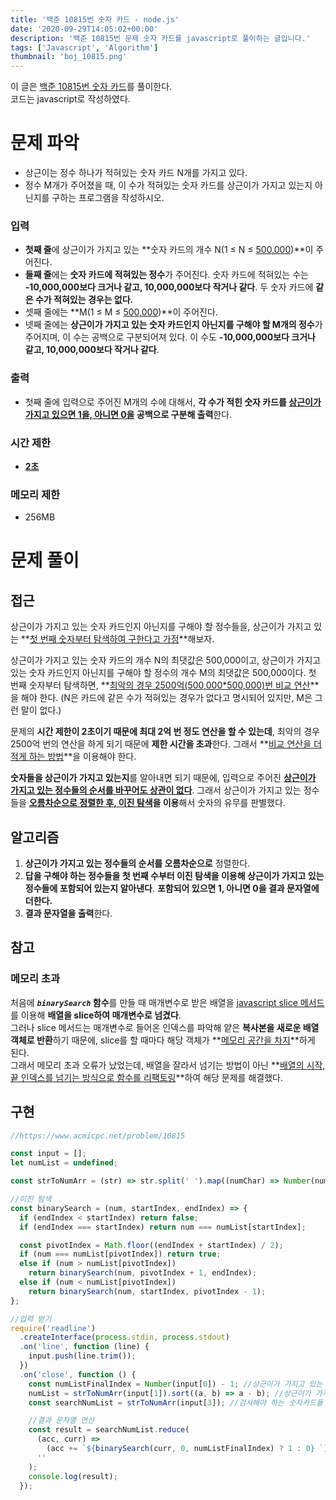 ```yaml
---
title: '백준 10815번 숫자 카드 - node.js'
date: '2020-09-29T14:05:02+00:00'
description: '백준 10815번 문제 숫자 카드를 javascript로 풀이하는 글입니다.'
tags: ['Javascript', 'Algorithm']
thumbnail: 'boj_10815.png'
---
```


이 글은 [백준 10815번 숫자 카드](https://www.acmicpc.net/problem/10815)를 풀이한다.  
코드는 javascript로 작성하였다.

# 문제 파악

- 상근이는 정수 하나가 적혀있는 숫자 카드 N개를 가지고 있다.
- 정수 M개가 주어졌을 때, 이 수가 적혀있는 숫자 카드를 상근이가 가지고 있는지 아닌지를 구하는 프로그램을 작성하시오.

### 입력

- **첫째 줄**에 상근이가 가지고 있는 **숫자 카드의 개수 N(1 ≤ N ≤ <u>500,000</u>)**이 주어진다.
- **둘째 줄**에는 **숫자 카드에 적혀있는 정수**가 주어진다. 숫자 카드에 적혀있는 수는 **-10,000,000보다 크거나 같고, 10,000,000보다 작거나 같다**. 두 숫자 카드에 **같은 수가 적혀있는 경우는 없다.**
- 셋째 줄에는 **M(1 ≤ M ≤ <u>500,000</u>)**이 주어진다.
- 넷째 줄에는 **상근이가 가지고 있는 숫자 카드인지 아닌지를 구해야 할 M개의 정수**가 주어지며, 이 수는 공백으로 구분되어져 있다. 이 수도 **-10,000,000보다 크거나 같고, 10,000,000보다 작거나 같다**.

### 출력

- 첫째 줄에 입력으로 주어진 M개의 수에 대해서, **각 수가 적힌 숫자 카드를 <u>상근이가 가지고 있으면 1을, 아니면 0을</u> 공백으로 구분해 출력**한다.

### 시간 제한

- **<u>2초</u>**

### 메모리 제한

- 256MB

# 문제 풀이

## 접근

상근이가 가지고 있는 숫자 카드인지 아닌지를 구해야 할 정수들을, 상근이가 가지고 있는 **<u>첫 번째 숫자부터 탐색하여 구한다고 가정</u>**해보자.

상근이가 가지고 있는 숫자 카드의 개수 N의 최댓값은 500,000이고, 상근이가 가지고 있는 숫자 카드인지 아닌지를 구해야 할 정수의 개수 M의 최댓값은 500,000이다. 첫 번째 숫자부터 탐색하면, **<u>최악의 경우 2500억(500,000\*500,000)번 비교 연산</u>**을 해야 한다. (N은 카드에 같은 수가 적혀있는 경우가 없다고 명시되어 있지만, M은 그런 말이 없다.)

문제의 **시간 제한이 2초이기 때문에 최대 2억 번 정도 연산을 할 수 있는데**, 최악의 경우 2500억 번의 연산을 하게 되기 때문에 **제한 시간을 초과**한다. 그래서 **<u>비교 연산을 더 적게 하는 방법</u>**을 이용해야 한다.

**숫자들을 상근이가 가지고 있는지**를 알아내면 되기 때문에, 입력으로 주어진 **<u>상근이가 가지고 있는 정수들의 순서를 바꾸어도 상관이 없다</u>**. 그래서 상근이가 가지고 있는 정수들을 **<u>오름차순으로 정렬한 후, 이진 탐색</u>을 이용**해서 숫자의 유무를 판별했다.

## 알고리즘

1. **상근이가 가지고 있는 정수들의 순서를 오름차순으로** 정렬한다.
2. **답을 구해야 하는 정수들을 첫 번째 수부터 이진 탐색을 이용해 상근이가 가지고 있는 정수들에 포함되어 있는지 알아낸다**. **포함되어 있으면 1, 아니면 0을 결과 문자열에 더한다.**
3. **결과 문자열을 출력**한다.

## 참고

### 메모리 초과

처음에 **_`binarySearch`_ 함수**를 만들 때 매개변수로 받은 배열을 [javascript slice 메서드](https://developer.mozilla.org/ko/docs/Web/JavaScript/Reference/Global_Objects/Array/slice)를 이용해 **배열을 slice하여 매개변수로 넘겼다**.  
그러나 slice 메서드는 매개변수로 들어온 인덱스를 파악해 얕은 **복사본을 새로운 배열 객체로 반환**하기 때문에, slice를 할 때마다 해당 객체가 **<u>메모리 공간을 차지</u>**하게 된다.  
그래서 메모리 초과 오류가 났었는데, 배열을 잘라서 넘기는 방법이 아닌 **<u>배열의 시작, 끝 인덱스를 넘기는 방식으로 함수를 리팩토링</u>**하여 해당 문제를 해결했다.

## 구현

```javascript
//https://www.acmicpc.net/problem/10815

const input = [];
let numList = undefined;

const strToNumArr = (str) => str.split(' ').map((numChar) => Number(numChar));

//이진 탐색
const binarySearch = (num, startIndex, endIndex) => {
  if (endIndex < startIndex) return false;
  if (endIndex === startIndex) return num === numList[startIndex];

  const pivotIndex = Math.floor((endIndex + startIndex) / 2);
  if (num === numList[pivotIndex]) return true;
  else if (num > numList[pivotIndex])
    return binarySearch(num, pivotIndex + 1, endIndex);
  else if (num < numList[pivotIndex])
    return binarySearch(num, startIndex, pivotIndex - 1);
};

//입력 받기
require('readline')
  .createInterface(process.stdin, process.stdout)
  .on('line', function (line) {
    input.push(line.trim());
  })
  .on('close', function () {
    const numListFinalIndex = Number(input[0]) - 1; //상근이가 가지고 있는 숫자 카드들을 담는 배열의 가장 마지막 인덱스를 저장
    numList = strToNumArr(input[1]).sort((a, b) => a - b); //상근이가 가지고 있는 숫자 카드들을 오름차순으로 정렬
    const searchNumList = strToNumArr(input[3]); //검사해야 하는 숫자카드들

    //결과 문자열 연산
    const result = searchNumList.reduce(
      (acc, curr) =>
        (acc += `${binarySearch(curr, 0, numListFinalIndex) ? 1 : 0} `),
      ''
    );
    console.log(result);
  });
```
